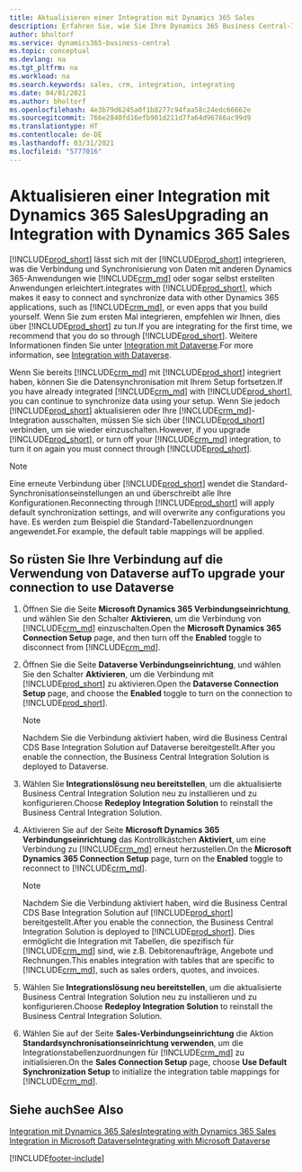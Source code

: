 ```yaml
---
title: Aktualisieren einer Integration mit Dynamics 365 Sales
description: Erfahren Sie, wie Sie Ihre Dynamics 365 Business Central-Integration mit Dynamics 365 Sales auf die neueste Version aktualisieren.
author: bholtorf
ms.service: dynamics365-business-central
ms.topic: conceptual
ms.devlang: na
ms.tgt_pltfrm: na
ms.workload: na
ms.search.keywords: sales, crm, integration, integrating
ms.date: 04/01/2021
ms.author: bholtorf
ms.openlocfilehash: 4e3b79d6245a0f1b8277c94faa58c24edc66662e
ms.sourcegitcommit: 766e2840fd16efb901d211d7fa64d96766ac99d9
ms.translationtype: HT
ms.contentlocale: de-DE
ms.lasthandoff: 03/31/2021
ms.locfileid: "5777016"
---
```

# <a name="upgrading-an-integration-with-dynamics-365-sales"></a><span data-ttu-id="52064-103">Aktualisieren einer Integration mit Dynamics 365 Sales</span><span class="sxs-lookup"><span data-stu-id="52064-103">Upgrading an Integration with Dynamics 365 Sales</span></span>
[!INCLUDE[prod_short](includes/prod_short.md)] <span data-ttu-id="52064-104">lässt sich mit der [!INCLUDE[prod_short](includes/cds_long_md.md)] integrieren, was die Verbindung und Synchronisierung von Daten mit anderen Dynamics 365-Anwendungen wie [!INCLUDE[crm_md](includes/crm_md.md)] oder sogar selbst erstellten Anwendungen erleichtert.</span><span class="sxs-lookup"><span data-stu-id="52064-104">integrates with [!INCLUDE[prod_short](includes/cds_long_md.md)], which makes it easy to connect and synchronize data with other Dynamics 365 applications, such as [!INCLUDE[crm_md](includes/crm_md.md)], or even apps that you build yourself.</span></span> <span data-ttu-id="52064-105">Wenn Sie zum ersten Mal integrieren, empfehlen wir Ihnen, dies über [!INCLUDE[prod_short](includes/cds_long_md.md)] zu tun.</span><span class="sxs-lookup"><span data-stu-id="52064-105">If you are integrating for the first time, we recommend that you do so through [!INCLUDE[prod_short](includes/cds_long_md.md)].</span></span> <span data-ttu-id="52064-106">Weitere Informationen finden Sie unter [Integration mit Dataverse](admin-common-data-service.md).</span><span class="sxs-lookup"><span data-stu-id="52064-106">For more information, see [Integration with Dataverse](admin-common-data-service.md).</span></span>

<span data-ttu-id="52064-107">Wenn Sie bereits [!INCLUDE[crm_md](includes/crm_md.md)] mit [!INCLUDE[prod_short](includes/prod_short.md)] integriert haben, können Sie die Datensynchronisation mit Ihrem Setup fortsetzen.</span><span class="sxs-lookup"><span data-stu-id="52064-107">If you have already integrated [!INCLUDE[crm_md](includes/crm_md.md)] with [!INCLUDE[prod_short](includes/prod_short.md)], you can continue to synchronize data using your setup.</span></span> <span data-ttu-id="52064-108">Wenn Sie jedoch [!INCLUDE[prod_short](includes/prod_short.md)] aktualisieren oder Ihre [!INCLUDE[crm_md](includes/crm_md.md)]-Integration ausschalten, müssen Sie sich über [!INCLUDE[prod_short](includes/cds_long_md.md)] verbinden, um sie wieder einzuschalten.</span><span class="sxs-lookup"><span data-stu-id="52064-108">However, if you upgrade [!INCLUDE[prod_short](includes/prod_short.md)], or turn off your [!INCLUDE[crm_md](includes/crm_md.md)] integration, to turn it on again you must connect through [!INCLUDE[prod_short](includes/cds_long_md.md)].</span></span> 

> [!NOTE]
> <span data-ttu-id="52064-109">Eine erneute Verbindung über [!INCLUDE[prod_short](includes/cds_long_md.md)] wendet die Standard-Synchronisationseinstellungen an und überschreibt alle Ihre Konfigurationen.</span><span class="sxs-lookup"><span data-stu-id="52064-109">Reconnecting through [!INCLUDE[prod_short](includes/cds_long_md.md)] will apply default synchronization settings, and will overwrite any configurations you have.</span></span> <span data-ttu-id="52064-110">Es werden zum Beispiel die Standard-Tabellenzuordnungen angewendet.</span><span class="sxs-lookup"><span data-stu-id="52064-110">For example, the default table mappings will be applied.</span></span>

## <a name="to-upgrade-your-connection-to-use-dataverse"></a><span data-ttu-id="52064-111">So rüsten Sie Ihre Verbindung auf die Verwendung von Dataverse auf</span><span class="sxs-lookup"><span data-stu-id="52064-111">To upgrade your connection to use Dataverse</span></span>
1. <span data-ttu-id="52064-112">Öffnen Sie die Seite **Microsoft Dynamics 365 Verbindungseinrichtung**, und wählen Sie den Schalter **Aktivieren**, um die Verbindung von [!INCLUDE[crm_md](includes/crm_md.md)] einzuschalten.</span><span class="sxs-lookup"><span data-stu-id="52064-112">Open the **Microsoft Dynamics 365 Connection Setup** page, and then turn off the **Enabled** toggle to disconnect from [!INCLUDE[crm_md](includes/crm_md.md)].</span></span>
2. <span data-ttu-id="52064-113">Öffnen Sie die Seite **Dataverse Verbindungseinrichtung**, und wählen Sie den Schalter **Aktivieren**, um die Verbindung mit [!INCLUDE[prod_short](includes/cds_long_md.md)] zu aktivieren.</span><span class="sxs-lookup"><span data-stu-id="52064-113">Open the **Dataverse Connection Setup** page, and choose the **Enabled** toggle to turn on the connection to [!INCLUDE[prod_short](includes/cds_long_md.md)].</span></span>
  
   > [!NOTE]
   > <span data-ttu-id="52064-114">Nachdem Sie die Verbindung aktiviert haben, wird die Business Central CDS Base Integration Solution auf Dataverse bereitgestellt.</span><span class="sxs-lookup"><span data-stu-id="52064-114">After you enable the connection, the Business Central Integration Solution is deployed to Dataverse.</span></span>
3. <span data-ttu-id="52064-115">Wählen Sie **Integrationslösung neu bereitstellen**, um die aktualisierte Business Central Integration Solution neu zu installieren und zu konfigurieren.</span><span class="sxs-lookup"><span data-stu-id="52064-115">Choose **Redeploy Integration Solution** to reinstall the Business Central Integration Solution.</span></span>
4. <span data-ttu-id="52064-116">Aktivieren Sie auf der Seite **Microsoft Dynamics 365 Verbindungseinrichtung** das Kontrollkästchen **Aktiviert**, um eine Verbindung zu [!INCLUDE[crm_md](includes/crm_md.md)] erneut herzustellen.</span><span class="sxs-lookup"><span data-stu-id="52064-116">On the **Microsoft Dynamics 365 Connection Setup** page, turn on the **Enabled** toggle to reconnect to [!INCLUDE[crm_md](includes/crm_md.md)].</span></span>
  
   > [!NOTE]
   > <span data-ttu-id="52064-117">Nachdem Sie die Verbindung aktiviert haben, wird die Business Central CDS Base Integration Solution auf [!INCLUDE[prod_short](includes/prod_short.md)] bereitgestellt.</span><span class="sxs-lookup"><span data-stu-id="52064-117">After you enable the connection, the Business Central Integration Solution is deployed to [!INCLUDE[prod_short](includes/prod_short.md)].</span></span> <span data-ttu-id="52064-118">Dies ermöglicht die Integration mit Tabellen, die spezifisch für [!INCLUDE[crm_md](includes/crm_md.md)] sind, wie z.B. Debitorenaufträge, Angebote und Rechnungen.</span><span class="sxs-lookup"><span data-stu-id="52064-118">This enables integration with tables that are specific to [!INCLUDE[crm_md](includes/crm_md.md)], such as sales orders, quotes, and invoices.</span></span>
5. <span data-ttu-id="52064-119">Wählen Sie **Integrationslösung neu bereitstellen**, um die aktualisierte Business Central Integration Solution neu zu installieren und zu konfigurieren.</span><span class="sxs-lookup"><span data-stu-id="52064-119">Choose **Redeploy Integration Solution** to reinstall the Business Central Integration Solution.</span></span>
6. <span data-ttu-id="52064-120">Wählen Sie auf der Seite **Sales-Verbindungseinrichtung** die Aktion **Standardsynchronisationseinrichtung verwenden**, um die Integrationstabellenzuordnungen für [!INCLUDE[crm_md](includes/crm_md.md)] zu initialisieren.</span><span class="sxs-lookup"><span data-stu-id="52064-120">On the **Sales Connection Setup** page, choose **Use Default Synchronization Setup** to initialize the integration table mappings for [!INCLUDE[crm_md](includes/crm_md.md)].</span></span>

## <a name="see-also"></a><span data-ttu-id="52064-121">Siehe auch</span><span class="sxs-lookup"><span data-stu-id="52064-121">See Also</span></span>
[<span data-ttu-id="52064-122">Integration mit Dynamics 365 Sales</span><span class="sxs-lookup"><span data-stu-id="52064-122">Integrating with Dynamics 365 Sales</span></span>](admin-prepare-dynamics-365-for-sales-for-integration.md)  
[<span data-ttu-id="52064-123">Integration in Microsoft Dataverse</span><span class="sxs-lookup"><span data-stu-id="52064-123">Integrating with Microsoft Dataverse</span></span>](admin-common-data-service.md)


[!INCLUDE[footer-include](includes/footer-banner.md)]